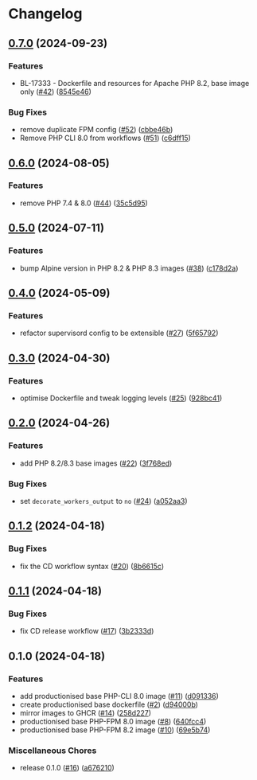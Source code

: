 # Changelog

## [0.7.0](https://github.com/dvsa/dvsa-docker-images/compare/v0.6.0...v0.7.0) (2024-09-23)


### Features

* BL-17333 - Dockerfile and resources for Apache PHP 8.2, base image only ([#42](https://github.com/dvsa/dvsa-docker-images/issues/42)) ([8545e46](https://github.com/dvsa/dvsa-docker-images/commit/8545e467e0da5e22bc31f3fc4408332c18f0c3dc))


### Bug Fixes

* remove duplicate FPM config ([#52](https://github.com/dvsa/dvsa-docker-images/issues/52)) ([cbbe46b](https://github.com/dvsa/dvsa-docker-images/commit/cbbe46b2a5bb2a388bf293aa1c1c4cfa3ee031a9))
* Remove PHP CLI 8.0 from workflows ([#51](https://github.com/dvsa/dvsa-docker-images/issues/51)) ([c6dff15](https://github.com/dvsa/dvsa-docker-images/commit/c6dff15220fa77b4c10855c983fded1ab2adf433))

## [0.6.0](https://github.com/dvsa/dvsa-docker-images/compare/v0.5.0...v0.6.0) (2024-08-05)


### Features

* remove PHP 7.4 & 8.0 ([#44](https://github.com/dvsa/dvsa-docker-images/issues/44)) ([35c5d95](https://github.com/dvsa/dvsa-docker-images/commit/35c5d9544d5f64fb0803632014510ef42fa1515a))

## [0.5.0](https://github.com/dvsa/dvsa-docker-images/compare/v0.4.0...v0.5.0) (2024-07-11)


### Features

* bump Alpine version in PHP 8.2 & PHP 8.3 images ([#38](https://github.com/dvsa/dvsa-docker-images/issues/38)) ([c178d2a](https://github.com/dvsa/dvsa-docker-images/commit/c178d2a973857618f0b493ac235ef447873bbc05))

## [0.4.0](https://github.com/dvsa/dvsa-docker-images/compare/v0.3.0...v0.4.0) (2024-05-09)


### Features

* refactor supervisord config to be extensible ([#27](https://github.com/dvsa/dvsa-docker-images/issues/27)) ([5f65792](https://github.com/dvsa/dvsa-docker-images/commit/5f657928996eae0e5e433b1b18213c889174eaa3))

## [0.3.0](https://github.com/dvsa/dvsa-docker-images/compare/v0.2.0...v0.3.0) (2024-04-30)


### Features

* optimise Dockerfile and tweak logging levels ([#25](https://github.com/dvsa/dvsa-docker-images/issues/25)) ([928bc41](https://github.com/dvsa/dvsa-docker-images/commit/928bc41f256bcf5b7b544406e0ef6b5cf609f366))

## [0.2.0](https://github.com/dvsa/dvsa-docker-images/compare/v0.1.2...v0.2.0) (2024-04-26)


### Features

* add PHP 8.2/8.3 base images ([#22](https://github.com/dvsa/dvsa-docker-images/issues/22)) ([3f768ed](https://github.com/dvsa/dvsa-docker-images/commit/3f768edaa7e4786b625bca39a7a750d4baa92fde))


### Bug Fixes

* set `decorate_workers_output` to `no` ([#24](https://github.com/dvsa/dvsa-docker-images/issues/24)) ([a052aa3](https://github.com/dvsa/dvsa-docker-images/commit/a052aa311ac4dd323587b46c5ad403fb4a23c5a4))

## [0.1.2](https://github.com/dvsa/dvsa-docker-images/compare/v0.1.1...v0.1.2) (2024-04-18)


### Bug Fixes

* fix the CD workflow syntax ([#20](https://github.com/dvsa/dvsa-docker-images/issues/20)) ([8b6615c](https://github.com/dvsa/dvsa-docker-images/commit/8b6615cb48bd87f98f8b003fc7f6cc086a3c4a5f))

## [0.1.1](https://github.com/dvsa/dvsa-docker-images/compare/v0.1.0...v0.1.1) (2024-04-18)


### Bug Fixes

* fix CD release workflow ([#17](https://github.com/dvsa/dvsa-docker-images/issues/17)) ([3b2333d](https://github.com/dvsa/dvsa-docker-images/commit/3b2333d26373eb6aabbf66dc9c65419d7fa23e06))

## 0.1.0 (2024-04-18)


### Features

* add productionised base PHP-CLI 8.0 image ([#11](https://github.com/dvsa/dvsa-docker-images/issues/11)) ([d091336](https://github.com/dvsa/dvsa-docker-images/commit/d091336842280df96b8551c01a8d2d58392b1af2))
* create productionised base dockerfile ([#2](https://github.com/dvsa/dvsa-docker-images/issues/2)) ([d94000b](https://github.com/dvsa/dvsa-docker-images/commit/d94000b44af842665f3492c089b742dffc99f60f))
* mirror images to GHCR ([#14](https://github.com/dvsa/dvsa-docker-images/issues/14)) ([258d227](https://github.com/dvsa/dvsa-docker-images/commit/258d227a3a7a1d0a37cec1863323c2e52696894a))
* productionised base PHP-FPM 8.0 image ([#8](https://github.com/dvsa/dvsa-docker-images/issues/8)) ([640fcc4](https://github.com/dvsa/dvsa-docker-images/commit/640fcc441723ec632ba4bd5b664b10c7d3d56262))
* productionised base PHP-FPM 8.2 image ([#10](https://github.com/dvsa/dvsa-docker-images/issues/10)) ([69e5b74](https://github.com/dvsa/dvsa-docker-images/commit/69e5b747c8bb2c8720b6609b7a048287045e1947))


### Miscellaneous Chores

* release 0.1.0 ([#16](https://github.com/dvsa/dvsa-docker-images/issues/16)) ([a676210](https://github.com/dvsa/dvsa-docker-images/commit/a67621057f15b572c2f9b30639555f9f31d5a0a9))
